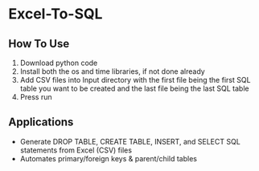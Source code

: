 # Excel-To-SQL
## How To Use
1) Download python code
2) Install both the os and time libraries, if not done already
3) Add CSV files into Input directory with the first file being the first SQL table you want to be created and the last file being the last SQL table
4) Press run

## Applications
- Generate DROP TABLE, CREATE TABLE, INSERT, and SELECT SQL statements from Excel (CSV) files
- Automates primary/foreign keys & parent/child tables
